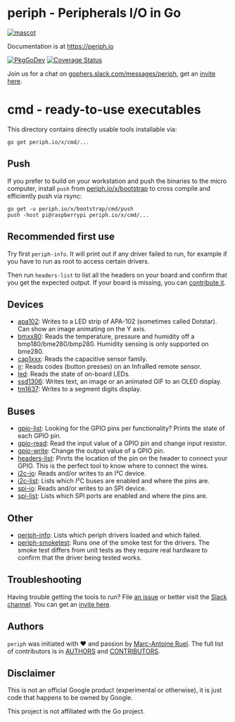 # periph - Peripherals I/O in Go

[![mascot](https://raw.githubusercontent.com/periph/website/master/site/static/img/periph-mascot-280.png)](https://periph.io/)

Documentation is at https://periph.io

[![PkgGoDev](https://pkg.go.dev/badge/periph.io/x/cmd)](https://pkg.go.dev/periph.io/x/cmd)
[![Coverage
Status](https://codecov.io/gh/periph/devices/graph/badge.svg)](https://codecov.io/gh/periph/devices)

Join us for a chat on
[gophers.slack.com/messages/periph](https://gophers.slack.com/messages/periph),
get an [invite here](https://invite.slack.golangbridge.org/).

# cmd - ready-to-use executables

This directory contains directly usable tools installable via:

```
go get periph.io/x/cmd/...
```

## Push

If you prefer to build on your workstation and push the binaries to the micro
computer, install `push` from [periph.io/x/bootstrap](
https://github.com/periph/bootstrap) to cross compile and efficiently push via
rsync:

```
go get -u periph.io/x/bootstrap/cmd/push
push -host pi@raspberrypi periph.io/x/cmd/...
```

## Recommended first use

Try first `periph-info`. It will print out if any driver failed to run, for
example if you have to run as root to access certain drivers.

Then run `headers-list` to list all the headers on your board and confirm that
you get the expected output. If your board is missing, you can [contribute
it](https://periph.io/project/contributing/).


## Devices

- [apa102](apa102): Writes to a LED strip of APA-102 (sometimes called Dotstar).
  Can show an image animating on the Y axis.
- [bmxx80](bmxx80): Reads the temperature, pressure and humidity off a
  bmp180/bme280/bmp280. Humidity sensing is only supported on bme280.
- [cap1xxx](cap1xxx): Reads the capacitive sensor family.
- [ir](ir): Reads codes (button presses) on an InfraRed remote sensor.
- [led](led): Reads the state of on-board LEDs.
- [ssd1306](ssd1306): Writes text, an image or an animated GIF to an OLED
  display.
- [tm1637](tm1637): Writes to a segment digits display.


## Buses

- [gpio-list](gpio-list): Looking for the GPIO pins per functionality?
  Prints the state of each GPIO pin.
- [gpio-read](gpio-read): Read the input value of a GPIO pin and change
  input resistor.
- [gpio-write](gpio-write): Change the output value of a GPIO pin.
- [headers-list](headers-list): Pinrts the location of the pin on the header to
  connect your GPIO. This is the perfect tool to know where to connect the
  wires.
- [i2c-io](i2c-io): Reads and/or writes to an I²C device.
- [i2c-list](i2c-list): Lists which I²C buses are enabled and where the pins
  are.
- [spi-io](spi-io): Reads and/or writes to an SPI device.
- [spi-list](spi-list): Lists which SPI ports are enabled and where the pins
  are.


## Other

- [periph-info](periph-info): Lists which periph drivers loaded and which
  failed.
- [periph-smoketest](periph-smoketest): Runs one of the smoke test for the
  drivers. The smoke test differs from unit tests as they require real hardware
  to confirm that the driver being tested works.


## Troubleshooting

Having trouble getting the tools to run? File [an
issue](https://github.com/periph/cmd/issues) or better visit the [Slack
channel](https://gophers.slack.com/messages/periph/). You can get an [invite
here](https://invite.slack.golangbridge.org/).


## Authors

`periph` was initiated with ❤️️ and passion by [Marc-Antoine
Ruel](https://github.com/maruel). The full list of contributors is in
[AUTHORS](https://github.com/periph/cmd/blob/main/AUTHORS) and
[CONTRIBUTORS](https://github.com/periph/cmd/blob/main/CONTRIBUTORS).


## Disclaimer

This is not an official Google product (experimental or otherwise), it
is just code that happens to be owned by Google.

This project is not affiliated with the Go project.
